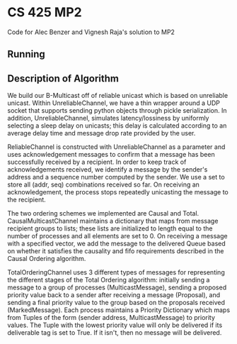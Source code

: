 # CS 425 MP2

Code for Alec Benzer and Vignesh Raja's solution to MP2

## Running

## Description of Algorithm

We build our B-Multicast off of reliable unicast which is based on unreliable unicast. Within UnreliableChannel, we have a thin wrapper around a UDP socket that supports 
sending python objects through pickle serialization. In addition, UnreliableChannel, simulates latency/lossiness by uniformly selecting a sleep delay on unicasts; this delay
is calculated according to an average delay time and message drop rate provided by the user.

ReliableChannel is constructed with UnreliableChannel as a parameter and uses acknowledgement messages to confirm that a message has been successfully received by a recipient. 
In order to keep track of acknowledgements received, we identify a message by the sender's address and a sequence number computed by the sender. We use a set to store all 
(addr, seq) combinations received so far. On receiving an acknowledgement, the process stops repeatedly unicasting the message to the recipient.

The two ordering schemes we implemented are Causal and Total. CausalMulticastChannel maintains a dictionary that maps from message recipient groups to lists; these lists are 
initialized to length equal to the number of processes and all elements are set to 0. On receiving a message with a specified vector, we add the message to the delivered Queue based 
on whether it satisfies the causality and fifo requirements described in the Causal Ordering algorithm. 

TotalOrderingChannel uses 3 different types of messages for representing the different stages of the Total Ordering algorithm: initially sending a message to a group of processes (MulticastMessage),
sending a proposed priority value back to a sender after receiving a message (Proposal), and sending a final priority value to the group based on the proposals received (MarkedMessage). Each process maintains
a Priority Dictionary which maps from Tuples of the form (sender address, MulticastMessage) to priority values. The Tuple with the lowest priority value will only be delivered if its deliverable
tag is set to True. If it isn't, then no message will be delivered.

